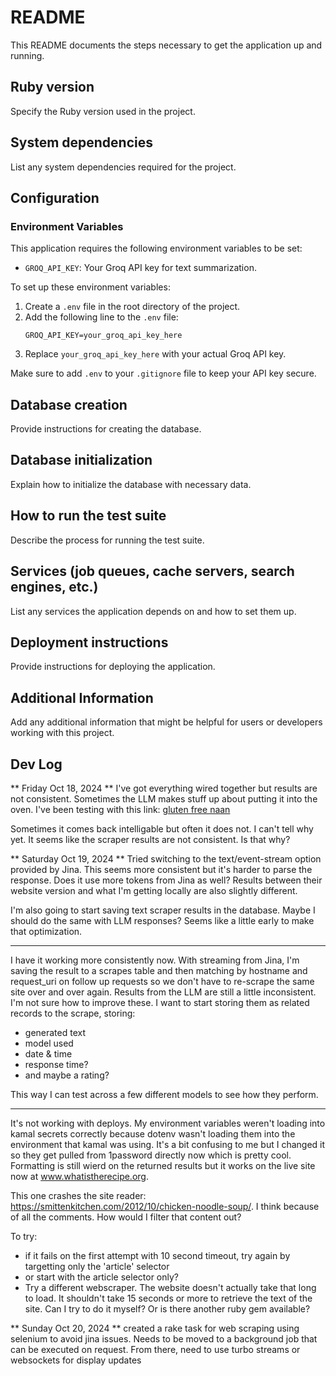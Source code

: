 # README

This README documents the steps necessary to get the application up and running.

## Ruby version

Specify the Ruby version used in the project.

## System dependencies

List any system dependencies required for the project.

## Configuration

### Environment Variables

This application requires the following environment variables to be set:

- `GROQ_API_KEY`: Your Groq API key for text summarization.

To set up these environment variables:

1. Create a `.env` file in the root directory of the project.
2. Add the following line to the `.env` file:
   ```
   GROQ_API_KEY=your_groq_api_key_here
   ```
3. Replace `your_groq_api_key_here` with your actual Groq API key.

Make sure to add `.env` to your `.gitignore` file to keep your API key secure.

## Database creation

Provide instructions for creating the database.

## Database initialization

Explain how to initialize the database with necessary data.

## How to run the test suite

Describe the process for running the test suite.

## Services (job queues, cache servers, search engines, etc.)

List any services the application depends on and how to set them up.

## Deployment instructions

Provide instructions for deploying the application.

## Additional Information

Add any additional information that might be helpful for users or developers working with this project.

## Dev Log
** Friday Oct 18, 2024 **
I've got everything wired together but results are not consistent. Sometimes
the LLM makes stuff up about putting it into the oven. I've been testing with
this link: [gluten free naan](https://theloopywhisk.com/2023/03/05/easy-gluten-free-naan-bread/#wprm-recipe-container-15391)

Sometimes it comes back intelligable but often it does not. I can't tell
why yet. It seems like the scraper results are not consistent. Is that why?

** Saturday Oct 19, 2024 **
Tried switching to the text/event-stream option provided by Jina. This
seems more consistent but it's harder to parse the response. Does it use
more tokens from Jina as well? Results between their website version and
what I'm getting locally are also slightly different.

I'm also going to start saving text scraper results in the database. Maybe
I should do the same with LLM responses? Seems like a little early to
make that optimization.

-----

I have it working more consistently now. With streaming from Jina, I'm saving
the result to a scrapes table and then matching by hostname and request_uri on
follow up requests so we don't have to re-scrape the same site over and over again.
Results from the LLM are still a little inconsistent. I'm not sure how to improve these.
I want to start storing them as related records to the scrape, storing:
- generated text
- model used
- date & time
- response time?
- and maybe a rating?

This way I can test across a few different models to see how they perform.

---

It's not working with deploys. My environment variables weren't loading into kamal secrets
correctly because dotenv wasn't loading them into the environment that kamal was using.
It's a bit confusing to me but I changed it so they get pulled from 1password directly now
which is pretty cool. Formatting is still wierd on the returned results but it works
on the live site now at www.whatistherecipe.org.

This one crashes the site reader: https://smittenkitchen.com/2012/10/chicken-noodle-soup/.
I think because of all the comments. How would I filter that content out?

To try:
- if it fails on the first attempt with 10 second timeout, try again by targetting only the 'article' selector
- or start with the article selector only?
- Try a different webscraper. The website doesn't actually take that long to load. It shouldn't take 15 seconds
or more to retrieve the text of the site. Can I try to do it myself? Or is there another ruby gem available?

** Sunday Oct 20, 2024 **
created a rake task for web scraping using selenium to avoid jina issues. Needs to be moved
to a background job that can be executed on request. From there, need to use turbo streams or
websockets for display updates